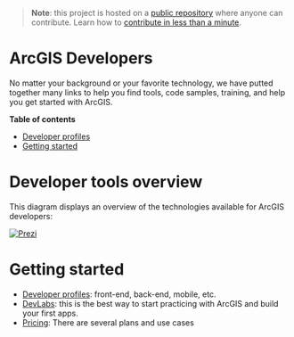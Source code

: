 > **Note**: this project is hosted on a [public repository](https://github.com/hhkaos/awesome-arcgis) where anyone can contribute. Learn how to [contribute in less than a minute](https://github.com/hhkaos/awesome-arcgis/blob/master/CONTRIBUTING.md#contributions).

# ArcGIS Developers

No matter your background or your favorite technology, we have putted together many links to help you find tools, code samples, training, and help you get started with ArcGIS.

<!-- START doctoc generated TOC please keep comment here to allow auto update -->
<!-- DON'T EDIT THIS SECTION, INSTEAD RE-RUN doctoc TO UPDATE -->
**Table of contents**

- [Developer profiles](#developer-profiles)
- [Getting started](#getting-started)

<!-- END doctoc generated TOC please keep comment here to allow auto update -->

# Developer tools overview

This diagram displays an overview of the technologies available for ArcGIS developers:

[![Prezi](https://0701.static.prezi.com/preview/v2/5zt6hpkimmdhkmg4p6yk5cpeuh6jc3sachvcdoaizecfr3dnitcq_3_0.png?fallback_with_redirect=false)](https://prezi.com/plj9jjmhl4bv/arcgis-developers-tecnologies-resources/)

# Getting started

* [Developer profiles](./profiles/README.md): front-end, back-end, mobile, etc.
* [DevLabs](https://developers.arcgis.com/labs/): this is the best way to start practicing with ArcGIS and build your first apps.
* [Pricing](./developer-plan/README.md): There are several plans and use cases
